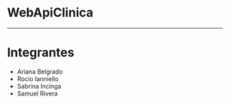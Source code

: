 # WebApiClinica
<hr>
<h1>Integrantes</h1>
<ul>
  <li>Ariana Belgrado</li>
  <li>Rocio Ianniello</li>
  <li>Sabrina Incinga</li>
  <li>Samuel Rivera</li>
</ul>
